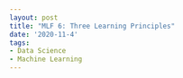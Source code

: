 ```yaml
---
layout: post
title: "MLF 6: Three Learning Principles"
date: '2020-11-4'
tags:
- Data Science
- Machine Learning
---
```

